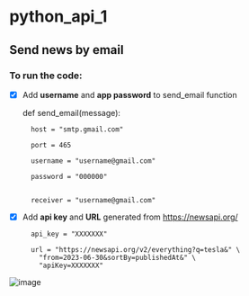 # python_api_1

## Send news by email

### To run the code:
- [x] Add **username** and **app password** to send_email function
      
    def send_email(message):

        host = "smtp.gmail.com"
      
        port = 465
      
        username = "username@gmail.com"
      
        password = "000000"
      

        receiver = "username@gmail.com"
      





- [x] Add **api key** and **URL** generated from https://newsapi.org/

        api_key = "XXXXXXX"

        url = "https://newsapi.org/v2/everything?q=tesla&" \
          "from=2023-06-30&sortBy=publishedAt&" \
          "apiKey=XXXXXXX"


![image](https://github.com/hashinil/python_api_1/assets/33922245/dcc3f686-6363-4e1a-a67d-89624debe018)
